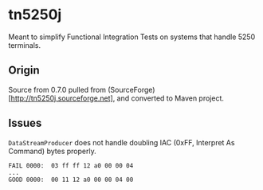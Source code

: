 # tn5250j

Meant to simplify Functional Integration Tests on systems that handle 5250 terminals.

## Origin

Source from 0.7.0 pulled from (SourceForge)[http://tn5250j.sourceforge.net], and converted to Maven project.

## Issues

`DataStreamProducer` does not handle doubling IAC (0xFF, Interpret As Command) bytes properly.

    FAIL 0000:  03 ff ff 12 a0 00 00 04
    ...
    GOOD 0000:  00 11 12 a0 00 00 04 00

